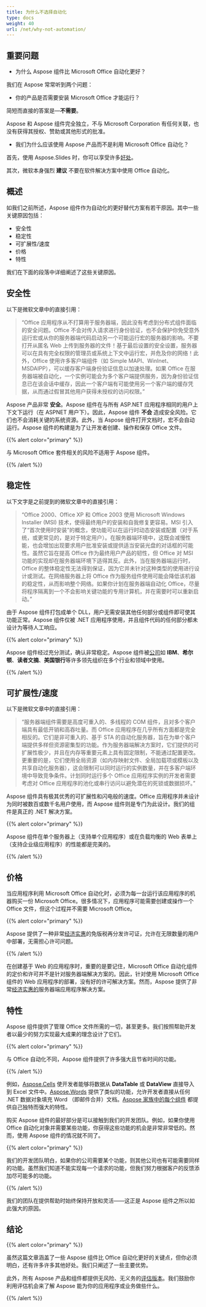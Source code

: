 ```yaml
---
title: 为什么不选择自动化
type: docs
weight: 40
url: /net/why-not-automation/
---
```


## **重要问题**
- 为什么 Aspose 组件比 Microsoft Office 自动化更好？

我们在 Aspose 常常听到两个问题：

- 你的产品是否需要安装 Microsoft Office 才能运行？

简短而直接的答案是—**不需要**。

Aspose 和 Aspose 组件完全独立，不与 Microsoft Corporation 有任何关联，也没有获得其授权、赞助或其他形式的批准。

- 我们为什么应该使用 Aspose 产品而不是利用 Microsoft Office 自动化？

首先，使用 Aspose.Slides 时，你可以享受许多[好处](https://docs.aspose.com/slides/net/product-overview/)。

其次，微软本身强烈 **建议** 不要在软件解决方案中使用 Office 自动化。

## **概述**
如我们之前所述，Aspose 组件作为自动化的更好替代方案有若干原因。其中一些关键原因包括：

- 安全性
- 稳定性
- 可扩展性/速度
- 价格
- 特性

我们在下面的段落中详细阐述了这些关键原因。

## **安全性**
以下是微软文章中的直接引用：

> “Office 应用程序从不打算用于服务器端，因此没有考虑到分布式组件面临的安全问题。Office 不会对传入请求进行身份验证，也不会保护你免受意外运行宏或从你的服务器端代码启动另一个可能运行宏的服务器的影响。不要打开从匿名 Web 上传到服务器的文件！基于最后设置的安全设置，服务器可以在具有完全权限的管理员或系统上下文中运行宏，并危及你的网络！此外，Office 使用许多客户端组件（如 Simple MAPI、WinInet、MSDAIPP），可以缓存客户端身份验证信息以加速处理。如果 Office 在服务器端被自动化，一个实例可能会为多个客户端提供服务，因为身份验证信息已在该会话中缓存，因此一个客户端有可能使用另一个客户端的缓存凭据，从而通过假冒其他用户获得未授权的访问权限。”

Aspose 产品非常 **安全**。Aspose 组件在与所有 ASP.NET 应用程序相同的用户上下文下运行（在 ASPNET 用户下）。因此，Aspose 组件 **不会** 造成安全风险。它们也不会消耗关键的系统资源。此外，当 Aspose 组件打开文档时，宏不会自动运行。Aspose 组件的构建是为了让开发者创建、操作和保存 Office 文件。

{{% alert color="primary" %}} 

与 Microsoft Office 套件相关的风险不适用于 Aspose 组件。

{{% /alert %}} 

## **稳定性**
以下文字是之前提到的微软文章中的直接引用：

> “Office 2000、Office XP 和 Office 2003 使用 Microsoft Windows Installer (MSI) 技术，使得最终用户的安装和自我修复更容易。MSI 引入了“首次使用时安装”的概念，使功能可以在运行时动态安装或配置（对于系统，或更常见的，是对于特定用户）。在服务器端环境中，这既会减慢性能，也会增加出现要求用户批准安装或提供适当安装光盘的对话框的可能性。虽然它旨在提高 Office 作为最终用户产品的韧性，但 Office 对 MSI 功能的实现却在服务器端环境下适得其反。此外，当在服务器端运行时，Office 的整体稳定性无法得到保证，因为它并未针对这种类型的使用进行设计或测试。在网络服务器上将 Office 作为服务组件使用可能会降低该机器的稳定性，从而影响整个网络。如果你计划在服务器端自动化 Office，尽量将程序隔离到一个不会影响关键功能的专用计算机，并在需要时可以重新启动。”

由于 Aspose 组件打包成单个 DLL，用户无需安装其他任何部分或组件即可使其功能正常。Aspose 组件仅被 .NET 应用程序使用，并且组件代码的任何部分都未设计为等待人工响应。

{{% alert color="primary" %}} 

Aspose 组件经过充分测试，确认非常稳定。Aspose 组件被[公司](http://www.aspose.com/Corporate/Aspose/Customerlist.html)如 **IBM**、**希尔顿**、**读者文摘**、**美国银行**等许多领先组织在多个行业和领域中使用。

{{% /alert %}} 

## **可扩展性/速度**
以下是微软文章中的直接引用：

> “服务器端组件需要是高度可重入的、多线程的 COM 组件，且对多个客户端具有最低开销和高吞吐量。而 Office 应用程序在几乎所有方面都是完全相反的。它们是非可重入的、基于 STA 的自动化服务器，旨在为单个客户端提供多样但资源密集型的功能。作为服务器端解决方案时，它们提供的可扩展性极少，并且在内存等重要元素上具有固定限制，不能通过配置更改。更重要的是，它们使用全局资源（如内存映射文件、全局加载项或模板以及共享自动化服务器），这会限制可以同时运行的实例数量，并在多客户端环境中导致竞争条件。计划同时运行多个 Office 应用程序实例的开发者需要考虑对 Office 应用程序的池化或串行访问以避免潜在的死锁或数据损坏。”

Aspose 组件具有极其优秀的可扩展性和闪电般的速度。Office 应用程序并未设计为同时被数百或数千名用户使用，而 Aspose 组件则是专门为此设计。我们的组件是真正的 .NET 解决方案。

{{% alert color="primary" %}} 

Aspose 组件在单个服务器上（支持单个应用程序）或在负载均衡的 Web 表单上（支持企业级应用程序）的性能都是完美的。

{{% /alert %}} 

## **价格**
当应用程序利用 Microsoft Office 自动化时，必须为每一台运行该应用程序的机器购买一份 Microsoft Office。很多情况下，应用程序可能需要创建或操作一个 Office 文件，但这个过程并不需要 Microsoft Office。

{{% alert color="primary" %}} 

Aspose 提供了一种非常[经济实惠](https://purchase.aspose.com/)的免版税再分发许可证，允许在无限数量的用户中部署，无需担心许可问题。

{{% /alert %}} 

在创建基于 Web 的应用程序时，重要的是要记住，Microsoft Office 自动化组件的定价和许可并不是针对服务器端解决方案的。因此，针对使用 Microsoft Office 组件的 Web 应用程序的部署，没有好的许可解决方案。然而，Aspose 提供了非常[经济实惠的](https://purchase.aspose.com/)服务器端应用程序解决方案。

## **特性**
Aspose 组件提供了管理 Office 文件所需的一切，甚至更多。我们按照帮助开发者以最少的努力实现最大成果的理念设计了它们。

{{% alert color="primary" %}} 

与 Office 自动化不同，Aspose 组件提供了许多强大且节省时间的功能。

{{% /alert %}} 

例如，[Aspose.Cells](https://products.aspose.com/cells/net/) 使开发者能够将数据从 **DataTable** 或 **DataView** 直接导入到 Excel 文件中。[Aspose.Words](https://products.aspose.com/words/net/) 提供了类似的功能，允许开发者直接从任何 .NET 数据对象填充 Word （即邮件合并）文档。[Aspose 家族中的每个组件](https://products.aspose.com/total/net/) 都提供自己独特而强大的特性。

购买 Aspose 组件的最好部分是可以接触到我们的开发团队。例如，如果你使用 Office 自动化对象并需要某些功能，你获得这些功能的机会是非常非常低的。然而，使用 Aspose 组件的情况就不同了。

{{% alert color="primary" %}} 

我们的开发团队明白，如果你的公司需要某个功能，则其他公司也有可能需要同样的功能。虽然我们知道不能实现每一个请求的功能，但我们努力根据客户的反馈添加尽可能多的功能。

{{% /alert %}} 

我们的团队在提供帮助时始终保持开放和灵活——这正是 Aspose 组件之所以如此强大的原因。

## **结论**
{{% alert color="primary" %}} 

虽然这篇文章涵盖了一些 Aspose 组件比 Office 自动化更好的关键点，但你必须明白，还有许多许多其他好处。我们只阐述了一些主要优势。

此外，所有 Aspose 产品和组件都提供无风险、无义务的[评估版本](https://downloads.aspose.com/slides/net)。我们鼓励你利用评估机会来了解 Aspose 能为你的应用程序或业务做些什么。

{{% /alert %}}